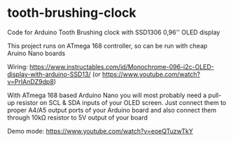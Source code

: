 # tooth-brushing-clock
Code for Arduino Tooth Brushing clock with SSD1306 0,96'' OLED display

This project runs on ATmega 168 controller, so can be run with cheap Aruino Nano boards

Wiring: https://www.instructables.com/id/Monochrome-096-i2c-OLED-display-with-arduino-SSD13/ (or https://www.youtube.com/watch?v=PrIAnDZ9dp8)

With ATmega 168 based Arduino Nano you will most probably need a pull-up resistor on SCL & SDA inputs of your OLED screen. Just connect them to proper A4/A5 output ports of your Arduino board and also connect them through 10kΩ resistor to 5V output of your board

Demo mode: https://www.youtube.com/watch?v=eoeQTuzwTkY
